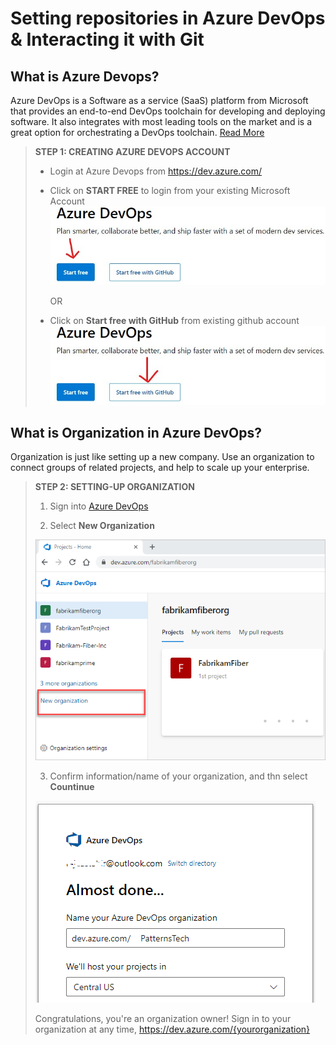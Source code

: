 # Setting repositories in Azure DevOps & Interacting it with Git

## What is Azure Devops? 

Azure DevOps is a Software as a service (SaaS) platform from Microsoft that provides an end-to-end DevOps toolchain for developing and deploying software.  It also integrates with most leading tools on the market and is a great option for orchestrating a DevOps toolchain. [Read More](https://docs.microsoft.com/en-us/azure/devops/user-guide/what-is-azure-devops?view=azure-devops)

> **STEP 1: CREATING AZURE DEVOPS ACCOUNT**
> 
> - Login at Azure Devops from https://dev.azure.com/
> - Click on **START FREE** to login from your existing Microsoft Account
> ![](images/1.jpg)
> 
>   OR
> 
> - Click on **Start free with GitHub** from existing github account
> ![](images/2.jpg)



## What is Organization in Azure DevOps?

Organization is just like setting up a new company. Use an organization to connect groups of related projects, and help to scale up your enterprise.
> **STEP 2: SETTING-UP ORGANIZATION**
> 
> 1. Sign into [Azure DevOps](https://dev.azure.com/)
>
> 2. Select **New Organization**
> 
>![](images/3.png)
>
> 3. Confirm information/name of your organization, and thn select **Countinue**
>
> ![](images/4.png)
>
>Congratulations, you're an organization owner!
>Sign in to your organization at any time, https://dev.azure.com/{yourorganization}

